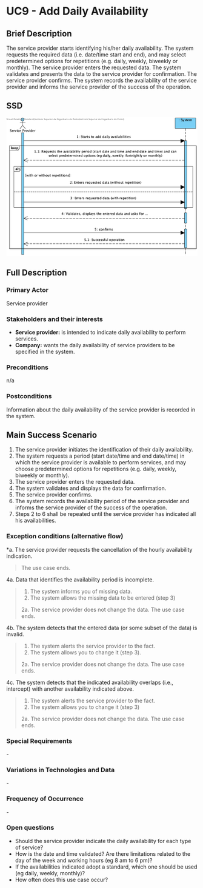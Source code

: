 # UC9 - Add Daily Availability

## Brief Description

The service provider starts identifying his/her daily availability. The system requests the required data (i.e. date/time start and end), and may select predetermined options for repetitions (e.g. daily, weekly, biweekly or monthly). The service provider enters the requested data. The system validates and presents the data to the service provider for confirmation. The service provider confirms. The system records the availability of the service provider and informs the service provider of the success of the operation.

## SSD
![SSD_UC9_IT3.png](SSD_UC9_IT3.png)

## Full Description

### Primary Actor

Service provider

### Stakeholders and their interests
* **Service provider:** is intended to indicate daily availability to perform services.
* **Company:** wants the daily availability of service providers to be specified in the system.


### Preconditions
n/a

### Postconditions
Information about the daily availability of the service provider is recorded in the system.

## Main Success Scenario

1. The service provider initiates the identification of their daily availability.
2. The system requests a period (start date/time and end date/time) in which the service provider is available to perform services, and may choose predetermined options for repetitions (e.g. daily, weekly, biweekly or monthly).
3. The service provider enters the requested data.
4. The system validates and displays the data for confirmation.
5. The service provider confirms.
6. The system records the availability period of the service provider and informs the service provider of the success of the operation.
7. Steps 2 to 6 shall be repeated until the service provider has indicated all his availabilities.


### Exception conditions (alternative flow)

*a. The service provider requests the cancellation of the hourly availability indication.

> The use case ends.

4a. Data that identifies the availability period is incomplete.
> 1. The system informs you of missing data.
> 2. The system allows the missing data to be entered (step 3)
>
> 2a. The service provider does not change the data. The use case ends.

4b. The system detects that the entered data (or some subset of the data) is invalid.
> 1. The system alerts the service provider to the fact.
> 2. The system allows you to change it (step 3).
>
> 2a. The service provider does not change the data. The use case ends.

4c. The system detects that the indicated availability overlaps (i.e., intercept) with another availability indicated above.
> 1. The system alerts the service provider to the fact.
> 2. The system allows you to change it (step 3)
>
> 2a. The service provider does not change the data. The use case ends.



### Special Requirements
\-

### Variations in Technologies and Data
\-

### Frequency of Occurrence
\-

### Open questions

* Should the service provider indicate the daily availability for each type of service?
* How is the date and time validated? Are there limitations related to the day of the week and working hours (eg 8 am to 6 pm)?
* If the availabilities indicated adopt a standard, which one should be used (eg daily, weekly, monthly)?
* How often does this use case occur?
